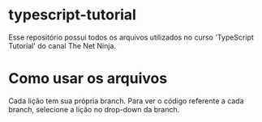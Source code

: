 # typescript-tutorial
Esse repositório possui todos os arquivos utilizados no curso 'TypeScript Tutorial' do canal The Net Ninja.
# Como usar os arquivos
Cada lição tem sua própria branch. Para ver o código referente a cada branch, selecione a lição no drop-down da branch.